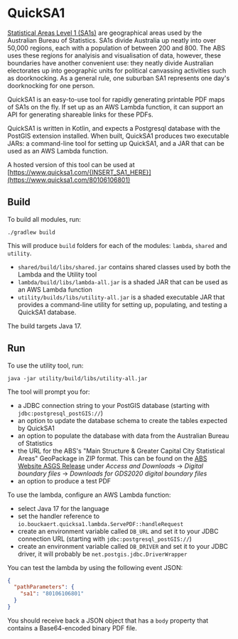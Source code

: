 # QuickSA1
[Statistical Areas Level 1 (SA1s)](https://www.abs.gov.au/statistics/standards/australian-statistical-geography-standard-asgs-edition-3/latest-release) are geographical areas used by the Australian Bureau of Statistics. SA1s divide Australia up neatly into over 50,000 regions, each with a population of between 200 and 800. The ABS uses these regions for analyisis and visualisation of data, however, these boundaries have another convenient use: they neatly divide Australian electorates up into geographic units for political canvassing activities such as doorknocking. As a general rule, one suburban SA1 represents one day's doorknocking for one person.

QuickSA1 is an easy-to-use tool for rapidly generating printable PDF maps of SA1s on the fly. If set up as an AWS Lambda function, it can support an API for generating shareable links for these PDFs.

QuickSA1 is written in Kotlin, and expects a Postgresql database with the PostGIS extension installed. When built, QuickSA1 produces two executable JARs: a command-line tool for setting up QuickSA1, and a JAR that can be used as an AWS Lambda function.

A hosted version of this tool can be used at [https://www.quicksa1.com/{INSERT_SA1_HERE}](https://www.quicksa1.com/80106106801)

## Build
To build all modules, run:

`./gradlew build`

This will produce `build` folders for each of the modules: `lambda`, `shared` and `utility`.
- `shared/build/libs/shared.jar` contains shared classes used by both the Lambda and the Utility tool
- `lambda/build/libs/lambda-all.jar` is a shaded JAR that can be used as an AWS Lambda function
- `utility/builds/libs/utility-all.jar` is a shaded executable JAR that provides a command-line utility for setting up, populating, and testing a QuickSA1 database.

The build targets Java 17.

## Run
To use the utility tool, run:

`java -jar utility/build/libs/utility-all.jar`

The tool will prompt you for:
- a JDBC connection string to your PostGIS database (starting with `jdbc:postgresql_postGIS://`)
- an option to update the database schema to create the tables expected by QuickSA1
- an option to populate the database with data from the Australian Bureau of Statistics
- the URL for the ABS's "Main Structure & Greater Capital City Statistical Areas" GeoPackage in ZIP format. This can be found on the [ABS Website ASGS Release]((https://www.abs.gov.au/statistics/standards/australian-statistical-geography-standard-asgs-edition-3/latest-release)) under *Access and Downloads* → *Digital boundary files* → *Downloads for GDS2020 digital boundary files*
- an option to produce a test PDF

To use the lambda, configure an AWS Lambda function:
- select Java 17 for the language
- set the handler reference to `io.bouckaert.quicksa1.lambda.ServePDF::handleRequest`
- create an environment variable called `DB_URL` and set it to your JDBC connection URL (starting with `jdbc:postgresql_postGIS://`)
- create an environment variable called `DB_DRIVER` and set it to your JDBC driver, it will probably be `net.postgis.jdbc.DriverWrapper`

You can test the lambda by using the following event JSON:

```json
{
  "pathParameters": {
    "sa1": "80106106801"
  }
}
```

You should receive back a JSON object that has a `body` property that contains a Base64-encoded binary PDF file.
